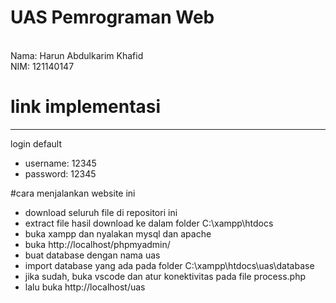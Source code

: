 # UAS Pemrograman Web
<br>Nama: Harun Abdulkarim Khafid
<br>NIM: 121140147
# link implementasi 
-----
login default
- username: 12345
- password: 12345

#cara menjalankan website ini
- download seluruh file di repositori ini
- extract file hasil download ke dalam folder C:\xampp\htdocs
- buka xampp dan nyalakan mysql dan apache
- buka http://localhost/phpmyadmin/
- buat database dengan nama uas
- import database yang ada pada folder C:\xampp\htdocs\uas\database
- jika sudah, buka vscode dan atur konektivitas pada file process.php
- lalu buka http://localhost/uas
